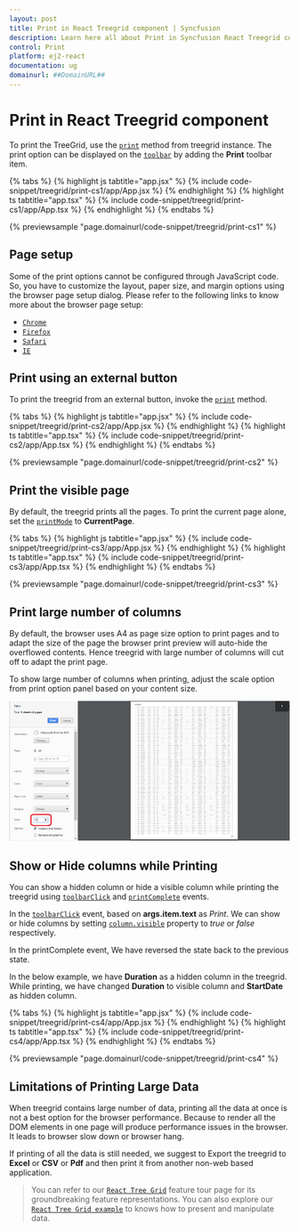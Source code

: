 ```yaml
---
layout: post
title: Print in React Treegrid component | Syncfusion
description: Learn here all about Print in Syncfusion React Treegrid component of Syncfusion Essential JS 2 and more.
control: Print 
platform: ej2-react
documentation: ug
domainurl: ##DomainURL##
---
```


# Print in React Treegrid component

To print the TreeGrid, use the [`print`](https://ej2.syncfusion.com/react/documentation/api/treegrid/#print) method from treegrid instance. The print option can be displayed on the [`toolbar`](https://ej2.syncfusion.com/react/documentation/api/treegrid/#toolbar) by adding the **Print** toolbar item.

{% tabs %}
{% highlight js tabtitle="app.jsx" %}
{% include code-snippet/treegrid/print-cs1/app/App.jsx %}
{% endhighlight %}
{% highlight ts tabtitle="app.tsx" %}
{% include code-snippet/treegrid/print-cs1/app/App.tsx %}
{% endhighlight %}
{% endtabs %}

 {% previewsample "page.domainurl/code-snippet/treegrid/print-cs1" %}

## Page setup

Some of the print options cannot be configured through JavaScript code. So, you have to customize the layout, paper size, and margin options using the browser page setup dialog. Please refer to the following links to know more about the browser page setup:

* [`Chrome`](https://support.google.com/chrome/answer/1069693?hl=en&visit_id=1-636335333734668335-3165046395&rd=1)
* [`Firefox`](https://support.mozilla.org/en-US/kb/how-print-web-pages-firefox)
* [`Safari`](http://www.mintprintables.com/print-tips/adjust-margins-osx/)
* [`IE`](http://www.helpteaching.com/help/print/index.htm)

## Print using an external button

To print the treegrid from an external button, invoke the [`print`](https://ej2.syncfusion.com/react/documentation/api/treegrid/#print) method.

{% tabs %}
{% highlight js tabtitle="app.jsx" %}
{% include code-snippet/treegrid/print-cs2/app/App.jsx %}
{% endhighlight %}
{% highlight ts tabtitle="app.tsx" %}
{% include code-snippet/treegrid/print-cs2/app/App.tsx %}
{% endhighlight %}
{% endtabs %}

 {% previewsample "page.domainurl/code-snippet/treegrid/print-cs2" %}

## Print the visible page

By default, the treegrid prints all the pages. To print the current page alone, set the [`printMode`](https://ej2.syncfusion.com/react/documentation/api/treegrid/#printmode) to **CurrentPage**.

{% tabs %}
{% highlight js tabtitle="app.jsx" %}
{% include code-snippet/treegrid/print-cs3/app/App.jsx %}
{% endhighlight %}
{% highlight ts tabtitle="app.tsx" %}
{% include code-snippet/treegrid/print-cs3/app/App.tsx %}
{% endhighlight %}
{% endtabs %}

 {% previewsample "page.domainurl/code-snippet/treegrid/print-cs3" %}

## Print large number of columns

By default, the browser uses A4 as page size option to print pages and to adapt the size of the page the browser print preview will auto-hide the overflowed contents. Hence treegrid with large number of columns will cut off to adapt the print page.

To show large number of columns when printing, adjust the scale option from print option panel based on your content size.

![Scale Option Setting](./images/print-preview.png)

## Show or Hide columns while Printing

You can show a hidden column or hide a visible column while printing the treegrid using [`toolbarClick`](https://ej2.syncfusion.com/react/documentation/api/treegrid/#toolbarclick) and [`printComplete`](https://ej2.syncfusion.com/react/documentation/api/treegrid/#printcomplete) events.

In the [`toolbarClick`](https://ej2.syncfusion.com/react/documentation/api/treegrid/#toolbarclick) event, based on **args.item.text** as *Print*. We can show or hide columns by setting [`column.visible`](https://ej2.syncfusion.com/react/documentation/api/treegrid/column/#visible) property to *true* or *false* respectively.

In the printComplete event, We have reversed the state back to the previous state.

In the below example, we have **Duration** as a hidden column in the treegrid. While printing, we have changed **Duration** to visible column and **StartDate** as hidden column.

{% tabs %}
{% highlight js tabtitle="app.jsx" %}
{% include code-snippet/treegrid/print-cs4/app/App.jsx %}
{% endhighlight %}
{% highlight ts tabtitle="app.tsx" %}
{% include code-snippet/treegrid/print-cs4/app/App.tsx %}
{% endhighlight %}
{% endtabs %}

 {% previewsample "page.domainurl/code-snippet/treegrid/print-cs4" %}

## Limitations of Printing Large Data

When treegrid contains large number of data, printing all the data at once is not a best option for the browser performance. Because to render all the DOM elements in one page will produce performance issues in the browser. It leads to browser slow down or browser hang.

If printing of all the data is still needed, we suggest to Export the treegrid to **Excel** or **CSV** or **Pdf** and then print it from another non-web based application.

> You can refer to our [`React Tree Grid`](https://www.syncfusion.com/react-components/react-tree-grid) feature tour page for its groundbreaking feature representations. You can also explore our [`React Tree Grid example`](https://ej2.syncfusion.com/react/demos/#/material/treegrid/treegrid-overview) to knows how to present and manipulate data.
